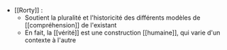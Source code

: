- [[Rorty]] : 
	- Soutient la pluralité et l'historicité des différents modèles de [[compréhension]] de l'existant
    - En fait, la [[vérité]] est une construction [[humaine]], qui varie d'un contexte à l'autre